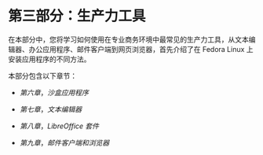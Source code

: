 # 第三部分：生产力工具

在本部分中，您将学习如何使用在专业商务环境中最常见的生产力工具，从文本编辑器、办公应用程序、邮件客户端到网页浏览器，首先介绍了在 Fedora Linux 上安装应用程序的不同方法。

本部分包含以下章节：

+   *第六章*，*沙盒应用程序*

+   *第七章*，*文本编辑器*

+   *第八章*，*LibreOffice 套件*

+   *第九章*，*邮件客户端和浏览器*
